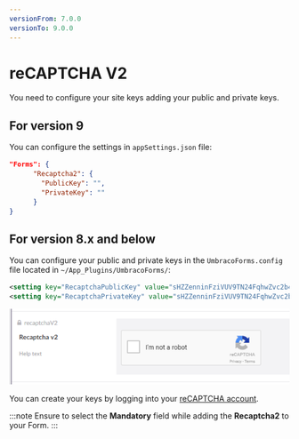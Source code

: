 ```yaml
---
versionFrom: 7.0.0
versionTo: 9.0.0
---
```


# reCAPTCHA V2

You need to configure your site keys adding your public and private keys.

## For version 9

You can configure the settings in `appSettings.json` file:

```json
"Forms": {
      "Recaptcha2": {
        "PublicKey": "",
        "PrivateKey": ""
      }
}

```

## For version 8.x and below

You can configure your public and private keys in the `UmbracoForms.config` file located in `~/App_Plugins/UmbracoForms/`:

```xml
<setting key="RecaptchaPublicKey" value="sHZZenninFziVUV9TN24FqhwZvc2b4e8BLrG" />
<setting key="RecaptchaPrivateKey" value="sHZZenninFziVUV9TN24FqhwZvc2b4e8BLrG-" />
```

![reCAPTCHA v2](images/recaptcha2-v9.png)

You can create your keys by logging into your [reCAPTCHA account](https://www.google.com/recaptcha/).

:::note
Ensure to select the **Mandatory** field while adding the **Recaptcha2** to your Form.
:::
